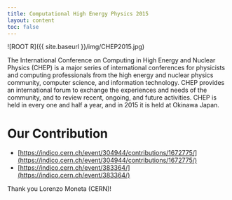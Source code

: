 ```yaml
---
title: Computational High Energy Physics 2015
layout: content
toc: false
---
```


![ROOT R]({{ site.baseurl }}/img/CHEP2015.jpg)


The International Conference on Computing in High Energy and Nuclear Physics (CHEP) is a major series of international conferences for physicists and computing professionals from the high energy and nuclear physics community, computer science, and information technology. CHEP provides an international forum to exchange the experiences and needs of the community, and to review recent, ongoing, and future activities. CHEP is held in every one and half a year, and in 2015 it is held at Okinawa Japan.

# Our Contribution
* [https://indico.cern.ch/event/304944/contributions/1672775/](https://indico.cern.ch/event/304944/contributions/1672775/)
* [https://indico.cern.ch/event/383364/](https://indico.cern.ch/event/383364/)

Thank you Lorenzo Moneta (CERN)!
